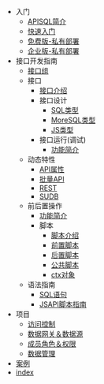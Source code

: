 - 入门
  - [APISQL简介](/010@入门/010@APISQL简介/readme.md)
  - [快速入门](/010@入门/020@快速入门/readme.md)
  - [免费版-私有部署](/010@入门/030@免费版-私有部署/readme.md)
  - [企业版-私有部署](/010@入门/040@企业版-私有部署/readme.md)
- 接口开发指南
  - [接口组](/020@接口开发指南/010@接口组/readme.md)
  - 接口
    - [接口介绍](/020@接口开发指南/020@接口/010@接口介绍/readme.md)
    - 接口设计
      - [SQL类型](/020@接口开发指南/020@接口/020@接口设计/010@SQL类型/readme.md)
      - [MoreSQL类型](/020@接口开发指南/020@接口/020@接口设计/020@MoreSQL类型/moreSql.md)
      - [JS类型](/020@接口开发指南/020@接口/020@接口设计/030@JS类型/js.md)
    - 接口运行(调试)
      - [功能简介](/020@接口开发指南/020@接口/030@接口运行(调试)/010@功能简介/readme.md)
  - 动态特性
    - [API属性](/020@接口开发指南/030@动态特性/0010@API属性.md)
    - [批量API](/020@接口开发指南/030@动态特性/0020@批量API.md)
    - [REST](/020@接口开发指南/030@动态特性/0030@REST.md)
    - [SUDB](/020@接口开发指南/030@动态特性/0040@SUDB.md)
  - 前后置操作
    - [功能简介](/020@接口开发指南/040@前后置操作/010@功能简介/功能简介.md)
    - 脚本
      - [脚本介绍](/020@接口开发指南/040@前后置操作/020@脚本/0010@脚本介绍.md)
      - [前置脚本](/020@接口开发指南/040@前后置操作/020@脚本/0020@前置脚本.md)
      - [后置脚本](/020@接口开发指南/040@前后置操作/020@脚本/0030@后置脚本.md)
      - [公共脚本](/020@接口开发指南/040@前后置操作/020@脚本/0040@公共脚本.md)
      - [ctx对象](/020@接口开发指南/040@前后置操作/020@脚本/0050@ctx对象.md)
  - 语法指南
    - [SQL语句](/020@接口开发指南/050@语法指南/0010@SQL语句.md)
    - [JSAPI脚本指南](/020@接口开发指南/050@语法指南/0020@JSAPI脚本指南.md)
- 项目
  - [访问控制](/030@项目/0010@访问控制.md)
  - [数据网关＆数据源](/030@项目/0020@数据网关＆数据源.md)
  - [成员角色＆权限](/030@项目/0030@成员角色＆权限.md)
  - [数据管理](/030@项目/0040@数据管理.md)
- [案例](/040@案例/010@APISQL与HertzBeat(实时监控告警)的零代码实现.md)
- [index](/index.md)
